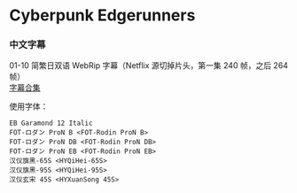 # Cyberpunk Edgerunners

### 中文字幕

01-10 简繁日双语 WebRip 字幕（Netflix 源切掉片头，第一集 240 帧，之后 264 帧）  
[字幕合集](https://github.com/Nekomoekissaten-SUB/Nekomoekissaten-MIR-Subs/releases/download/subtitle_pkg/Cyberpunk_Edgerunners_Web_JPCH.7z)

使用字体：
```
EB Garamond 12 Italic
FOT-ロダン ProN B <FOT-Rodin ProN B>
FOT-ロダン ProN DB <FOT-Rodin ProN DB>
FOT-ロダン ProN EB <FOT-Rodin ProN EB>
汉仪旗黑-65S <HYQiHei-65S>
汉仪旗黑-95S <HYQiHei-95S>
汉仪玄宋 45S <HYXuanSong 45S>
```